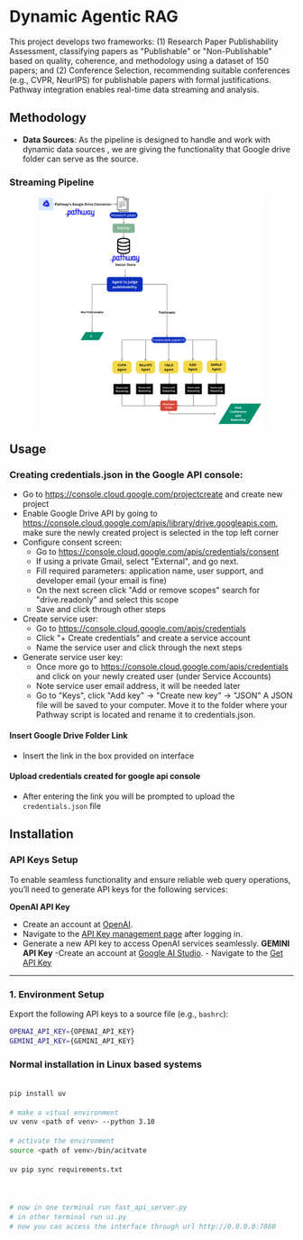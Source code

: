 <h1>
  Dynamic Agentic RAG
</h1>


This project develops two frameworks: (1) Research Paper Publishability Assessment, classifying papers as "Publishable" or "Non-Publishable" based on quality, coherence, and methodology using a dataset of 150 papers; and (2) Conference Selection, recommending suitable conferences (e.g., CVPR, NeurIPS) for publishable papers with formal justifications. Pathway integration enables real-time data streaming and analysis.



## Methodology
- **Data Sources**: As the pipeline is designed to handle and work with dynamic data sources , we are giving the functionality that Google drive folder can serve as the source. 

### Streaming Pipeline 
  <div align="center">
  <img src="./assets/pipeline.png" alt="pipeline" width="400"/>
</div>


## Usage

### Creating credentials.json in the Google API console:
- Go to https://console.cloud.google.com/projectcreate and create new project
- Enable Google Drive API by going to https://console.cloud.google.com/apis/library/drive.googleapis.com, make sure the newly created project is selected in the top left corner
- Configure consent screen:
  - Go to https://console.cloud.google.com/apis/credentials/consent
  - If using a private Gmail, select "External", and go next.
  - Fill required parameters: application name, user support, and developer email (your email is fine)
  - On the next screen click "Add or remove scopes" search for "drive.readonly" and select this scope
  - Save and click through other steps
- Create service user:
  - Go to https://console.cloud.google.com/apis/credentials
  - Click "+ Create credentials" and create a service account
  - Name the service user and click through the next steps
- Generate service user key:
  - Once more go to https://console.cloud.google.com/apis/credentials and click on your newly created user (under Service Accounts)
  - Note service user email address, it will be needed later
  - Go to "Keys", click "Add key" -> "Create new key" -> "JSON"
A JSON file will be saved to your computer. Move it to the folder where your Pathway script is located and rename it to credentials.json.

#### Insert Google Drive Folder Link
- Insert the link in the box provided on interface

#### Upload credentials created for google api console
- After entering the link you will be prompted to upload the `credentials.json` file





## Installation





### API Keys Setup

To enable seamless functionality and ensure reliable web query operations, you’ll need to generate API keys for the following services:



   **OpenAI API Key**
   - Create an account at [OpenAI](https://openai.com/).
   - Navigate to the [API Key management page](https://openai.com/product) after logging in.
   - Generate a new API key to access OpenAI services seamlessly.
  **GEMINI API Key**
    -Create an account at [Google AI Studio](https://aistudio.google.com/prompts/new_chat).
    - Navigate to the [Get API Key](https://aistudio.google.com/apikey)
     


---

### 1. Environment Setup

Export the following API keys to a source file (e.g., `bashrc`):

```bash
OPENAI_API_KEY={OPENAI_API_KEY}
GEMINI_API_KEY={GEMINI_API_KEY}

```


### Normal installation in Linux based systems
  ```bash
 
  pip install uv

  # make a vitual environment
  uv venv <path of venv> --python 3.10

  # activate the environment
  source <path of venv>/bin/acitvate

  uv pip sync requirements.txt
 
  

  # now in one terminal run fast_api_server.py
  # in other terminal run ui.py
  # now you can access the interface through url http://0.0.0.0:7860
  ```
